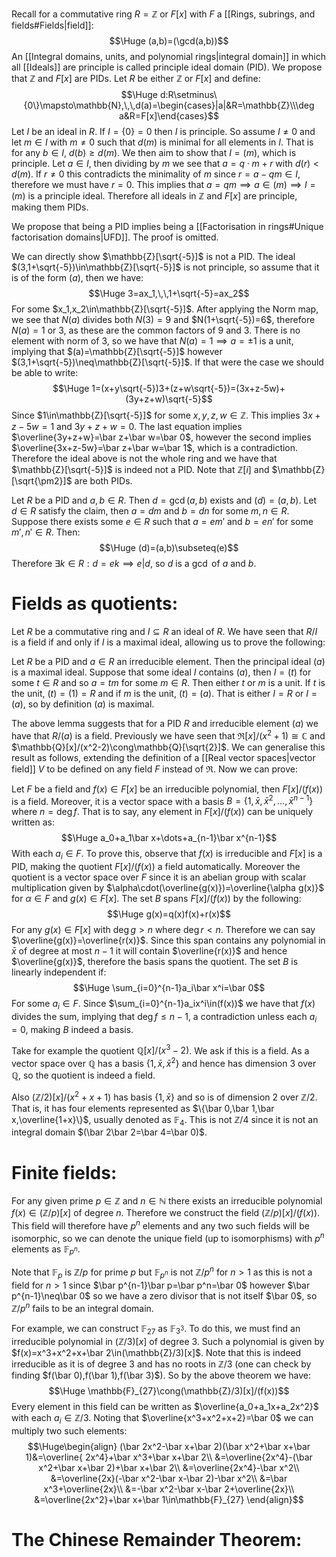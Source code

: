 Recall for a commutative ring $R=\mathbb{Z}$ or $F[x]$ with $F$ a [[Rings, subrings, and fields#Fields|field]]:$$\Huge (a,b)=(\gcd(a,b))$$An [[Integral domains, units, and polynomial rings|integral domain]] in which all [[Ideals]] are principle is called principle ideal domain (PID). We propose that $\mathbb{Z}$ and $F[x]$ are PIDs. Let $R$ be either $\mathbb{Z}$ or $F[x]$ and define:$$\Huge d:R\setminus\{0\}\mapsto\mathbb{N},\,\,d(a)=\begin{cases}|a|&R=\mathbb{Z}\\\deg a&R=F[x]\end{cases}$$Let $I$ be an ideal in $R$. If $I=\{0\}=0$ then $I$ is principle. So assume $I\neq0$ and let $m\in I$ with $m\neq0$ such that $d(m)$ is minimal for all elements in $I$. That is for any $b\in I$, $d(b)\geq d(m)$. We then aim to show that $I=(m)$, which is principle. Let $a\in I$, then dividing by $m$ we see that $a=q\cdot m+r$ with $d(r)<d(m)$. If $r\neq0$ this contradicts the minimality of $m$ since $r=a-qm\in I$, therefore we must have $r=0$. This implies that $a=qm\implies a\in(m)\implies I=(m)$ is a principle ideal. Therefore all ideals in $\mathbb{Z}$ and $F[x]$ are principle, making them PIDs.

We propose that being a PID implies being a [[Factorisation in rings#Unique factorisation domains|UFD]]. The proof is omitted.

We can directly show $\mathbb{Z}[\sqrt{-5}]$ is not a PID. The ideal $(3,1+\sqrt{-5})\in\mathbb{Z}[\sqrt{-5}]$ is not principle, so assume that it is of the form $(a)$, then we have:$$\Huge 3=ax_1,\,\,1+\sqrt{-5}=ax_2$$For some $x_1,x_2\in\mathbb{Z}[\sqrt{-5}]$. After applying the Norm map, we see that $N(a)$ divides both $N(3)=9$ and $N(1+\sqrt{-5})=6$, therefore $N(a)=1$ or $3$, as these are the common factors of $9$ and $3$. There is no element with norm of $3$, so we have that $N(a)=1\implies a=\pm1$ is a unit, implying that $(a)=\mathbb{Z}[\sqrt{-5}]$ however $(3,1+\sqrt{-5})\neq\mathbb{Z}[\sqrt{-5}]$. If that were the case we should be able to write:$$\Huge 1=(x+y\sqrt{-5})3+(z+w\sqrt{-5})=(3x+z-5w)+(3y+z+w)\sqrt{-5}$$Since $1\in\mathbb{Z}[\sqrt{-5}]$ for some $x,y,z,w\in\mathbb{Z}$. This implies $3x+z-5w=1$ and $3y+z+w=0$. The last equation implies $\overline{3y+z+w}=\bar z+\bar w=\bar 0$, however the second implies $\overline{3x+z-5w}=\bar z+\bar w=\bar 1$, which is a contradiction. Therefore the ideal above is not the whole ring and we have that $\mathbb{Z}[\sqrt{-5}]$ is indeed not a PID. Note that $\mathbb{Z}[i]$ and $\mathbb{Z}[\sqrt{\pm2}]$ are both PIDs.

Let $R$ be a PID and $a,b\in R$. Then $d=\gcd(a,b)$ exists and $(d)=(a,b)$. Let $d\in R$ satisfy the claim, then $a=dm$ and $b=dn$ for some $m,n\in R$. Suppose there exists some $e\in R$ such that $a=em'$ and $b=en'$ for some $m',n'\in R$. Then:$$\Huge (d)=(a,b)\subseteq(e)$$Therefore $\exists k\in R:d=ek\implies e|d$, so $d$ is a $\gcd$ of $a$ and $b$.

# Fields as quotients:

Let $R$ be a commutative ring and $I\subseteq R$ an ideal of $R$. We have seen that $R/I$ is a field if and only if $I$ is a maximal ideal, allowing us to prove the following:

Let $R$ be a PID and $a\in R$ an irreducible element. Then the principal ideal $(a)$ is a maximal ideal. Suppose that some ideal $I$ contains $(a)$, then $I=(t)$ for some $t\in R$ and so $a=tm$ for some $m\in R$. Then either $t$ or $m$ is a unit. If $t$ is the unit, $(t)=(1)=R$ and if $m$ is the unit, $(t)=(a)$. That is either $I=R$ or $I=(a)$, so by definition $(a)$ is maximal.

The above lemma suggests that for a PID $R$ and irreducible element $(a)$ we have that $R/(a)$ is a field. Previously we have seen that $\Re[x]/(x^2+1)\cong\mathbb{C}$ and $\mathbb{Q}[x]/(x^2-2)\cong\mathbb{Q}[\sqrt{2}]$. We can generalise this result as follows, extending the definition of a [[Real vector spaces|vector field]] $V$ to be defined on any field $F$ instead of $\Re$. Now we can prove:

Let $F$ be a field and $f(x)\in F[x]$ be an irreducible polynomial, then $F[x]/(f(x))$ is a field. Moreover, it is a vector space with a basis $B=\{1,\bar x,\bar x^2,\dots,\bar x^{n-1}\}$ where $n=\deg f$. That is to say, any element in $F[x]/(f(x))$ can be uniquely written as:$$\Huge a_0+a_1\bar x+\dots+a_{n-1}\bar x^{n-1}$$With each $a_i\in F$. To prove this, observe that $f(x)$ is irreducible and $F[x]$ is a PID, making the quotient $F[x]/(f(x))$ a field automatically. Moreover the quotient is a vector space over $F$ since it is an abelian group with scalar multiplication given by $\alpha\cdot(\overline{g(x)})=\overline{\alpha g(x)}$ for $\alpha\in F$ and $g(x)\in F[x]$. The set $B$ spans $F[x]/(f(x))$ by the following:$$\Huge g(x)=q(x)f(x)+r(x)$$For any $g(x)\in F[x]$ with $\deg g>n$ where $\deg r<n$. Therefore we can say $\overline{g(x)}=\overline{r(x)}$. Since this span contains any polynomial in $\bar x$ of degree at most $n-1$ it will contain $\overline{r(x)}$ and hence $\overline{g(x)}$, therefore the basis spans the quotient. The set $B$ is linearly independent if:$$\Huge \sum_{i=0}^{n-1}a_i\bar x^i=\bar 0$$For some $a_i\in F$. Since $\sum_{i=0}^{n-1}a_ix^i\in(f(x))$ we have that $f(x)$ divides the sum, implying that $\deg f\leq n-1$, a contradiction unless each $a_i=0$, making $B$ indeed a basis.

Take for example the quotient $\mathbb{Q}[x]/(x^3-2)$. We ask if this is a field. As a vector space over $\mathbb{Q}$ has a basis $\{1,\bar x,\bar x^2\}$ and hence has dimension $3$ over $\mathbb{Q}$, so the quotient is indeed a field.

Also $(\mathbb{Z}/2)[x]/(x^2+x+1)$ has basis $\{1,\bar x\}$ and so is of dimension $2$ over $\mathbb{Z}/2$. That is, it has four elements represented as $\{\bar 0,\bar 1,\bar x,\overline{1+x}\}$, usually denoted as $\mathbb{F}_4$. This is not $\mathbb{Z}/4$ since it is not an integral domain $(\bar 2\bar 2=\bar 4=\bar 0)$.

# Finite fields:

For any given prime $p\in\mathbb{Z}$ and $n\in\mathbb{N}$ there exists an irreducible polynomial $f(x)\in(\mathbb{Z}/p)[x]$ of degree $n$. Therefore we construct the field $(\mathbb{Z}/p)[x]/(f(x))$. This field will therefore have $p^n$ elements and any two such fields will be isomorphic, so we can denote the unique field (up to isomorphisms) with $p^n$ elements as $\mathbb{F}_{p^n}$.

Note that $\mathbb{F}_p$ is $\mathbb{Z}/p$ for prime $p$ but $\mathbb{F}_{p^n}$ is not $\mathbb{Z}/p^n$ for $n>1$ as this is not a field for $n>1$ since $\bar p^{n-1}\bar p=\bar p^n=\bar 0$ however $\bar p^{n-1}\neq\bar 0$ so we have a zero divisor that is not itself $\bar 0$, so $\mathbb{Z}/p^n$ fails to be an integral domain.

For example, we can construct $\mathbb{F}_{27}$ as $\mathbb{F}_{3^3}$. To do this, we must find an irreducible polynomial in $(\mathbb{Z}/3)[x]$ of degree $3$. Such a polynomial is given by $f(x)=x^3+x^2+x+\bar 2\in(\mathbb{Z}/3)[x]$. Note that this is indeed irreducible as it is of degree $3$ and has no roots in $\mathbb{Z}/3$ (one can check by finding $f(\bar 0),f(\bar 1),f(\bar 3)$). So by the above theorem we have:$$\Huge \mathbb{F}_{27}\cong(\mathbb{Z}/3)[x]/(f(x))$$Every element in this field can be written as $\overline{a_0+a_1x+a_2x^2}$ with each $a_i\in\mathbb{Z}/3$. Noting that $\overline{x^3+x^2+x+2}=\bar 0$ we can multiply two such elements:$$\Huge\begin{align}
(\bar 2x^2-\bar x+\bar 2)(\bar x^2+\bar x+\bar 1)&=\overline{ 2x^4}+\bar x^3+\bar x+\bar 2\\
&=\overline{2x^4}-(\bar x^2+\bar x+\bar 2)+\bar x+\bar 2\\
&=\overline{2x^4}-\bar x^2\\
&=\overline{2x}(-\bar x^2-\bar x-\bar 2)-\bar x^2\\
&=\bar x^3+\overline{2x}\\
&=-\bar x^2-\bar x-\bar 2+\overline{2x}\\
&=\overline{2x^2}+\bar x+\bar 1\in\mathbb{F}_{27}
\end{align}$$

# The Chinese Remainder Theorem:

